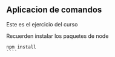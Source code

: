 ## Aplicacion de comandos

Este es el ejercicio del curso


Recuerden instalar los paquetes de node

``````
npm install
````